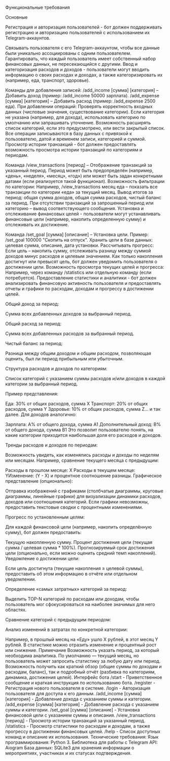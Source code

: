 Функциональные требования

Основные

Регистрация и авторизация пользователей - бот должен поддерживать регистрацию и авторизацию пользователей с использованием их Telegram-аккаунтов.

Связывать пользователя с его Telegram-аккаунтом, чтобы все данные были уникально ассоциированы с одним пользователем.
Гарантировать, что каждый пользователь имеет собственный набор финансовых данных, не пересекающийся с другими.
Ввод и категоризация расходов и доходов - пользователи могут вводить информацию о своих расходах и доходах, а также категоризировать их (например, еда, транспорт, здоровье).

Команды для добавления записей:
/add_income [сумма] [категория] – Добавить доход (пример: /add_income 50000 зарплата).
/add_expense [сумма] [категория] – Добавить расход (пример: /add_expense 2500 еда).
При добавлении операций:
Проверять корректность входных данных (числовые значения, существование категории).
Если категория не указана (например, для дохода), использовать категорию по умолчанию или запрашивать уточнение.
Возможность расширять список категорий, если это предусмотрено, или вести закрытый список.
Все операции записываются в базу данных с привязкой к пользователю, датой и временем записи, категорией и суммой.
Просмотр истории транзакций - бот должен предоставлять возможность просмотра истории транзакций по категориям и периодам.

Команда /view_transactions [период] – Отображение транзакций за указанный период.
Период может быть предопределён (например, «день», «неделя», «месяц», «год») или может быть задан конкретными датами (если реализуется такой функционал).
Возможность фильтрации по категории:
Например, /view_transactions месяц еда – показать все транзакции по категории «еда» за текущий месяц.
Вывод итогов за период: общая сумма доходов, общая сумма расходов, чистый баланс за период.
При отсутствии транзакций за запрошенный период или категорию – вывод соответствующего сообщения.
Установка и отслеживание финансовых целей - пользователи могут устанавливать финансовые цели (например, накопить определенную сумму) и отслеживать их достижение.

Команда /set_goal [сумма] [описание] – Установка цели.
Пример: /set_goal 100000 "Скопить на отпуск".
Хранить цели в базе данных: целевая сумма, описание, дата установки.
Рассчитывать прогресс:
Если цель – накопить сумму, отслеживать разницу между суммой доходов минус расходов и целевым значением.
Как только накопления достигнут или превысят цель, бот должен уведомить пользователя о достижении цели.
Возможность просмотра текущих целей и прогресса:
Например, через команду /statistics или отдельную команду (если потребуется).
Предоставление статистики и аналитики - бот должен анализировать финансовую активность пользователя и предоставлять отчеты и графики по расходам, доходам и прогрессу в достижении целей.

Общий доход за период:

Сумма всех добавленных доходов за выбранный период.

Общий расход за период:

Сумма всех добавленных расходов за выбранный период.

Чистый баланс за период:

Разница между общим доходом и общим расходом, позволяющая оценить, был ли период прибыльным или убыточным.

Структура расходов и доходов по категориям:

Список категорий с указанием суммы расходов и/или доходов в каждой категории за выбранный период.

Пример представления:

Еда: 30% от общих расходов, сумма X
Транспорт: 20% от общих расходов, сумма Y
Здоровье: 10% от общих расходов, сумма Z… и так далее.
Для доходов аналогично:

Зарплата: A% от общего дохода, сумма A1
Дополнительный доход: B% от общего дохода, сумма B1
Это позволит пользователю понять, на какие категории приходится наибольшая доля его расходов и доходов.

Тренды расходов и доходов по периодам:

Возможность увидеть, как изменялись расходы и доходы по неделям или месяцам. Например, сравнение текущего месяца с предыдущим:

Расходы в прошлом месяце: X
Расходы в текущем месяце: YИзменение: (Y - X) и процентное соотношение разницы.
Графическое представление (опционально):

Отправка изображений с графиками (столбчатые диаграммы, круговые диаграммы, линейные графики) для визуализации динамики расходов, доходов или соотношения категорий. Если графики невозможны, предоставить текстовые сводки с процентными изменениями.

Прогресс по установленным целям:

Для каждой финансовой цели (например, накопить определённую сумму), бот должен предоставить:

Текущую накопленную сумму.
Процент достижения цели (текущая сумма / целевая сумма * 100%).
Прогнозируемый срок достижения цели (опционально, если можно оценить средний темп накоплений).
Уведомление о достижении цели:

Если цель достигнута (текущие накопления ≥ целевой суммы), предоставить об этом информацию в отчёте или отдельном уведомлении.

Определение «самых затратных» категорий за период:

Выделить TOP-N категорий по расходам или доходам, чтобы пользователь мог сфокусироваться на наиболее значимых для него областях.

Сравнение категорий с предыдущим периодом:

Анализ изменений в затратах по конкретной категории:

Например, в прошлый месяц на «Еду» ушло X рублей, в этот месяц Y рублей. В статистике можно отразить изменение и процентный рост или снижение.
Примечание
Возможность указать период, за который необходима аналитика. По умолчанию — текущий месяц, но пользователь может запросить статистику за любую дату или период.
Возможность получить как краткий обзор (общие суммы по доходам и расходам, баланс), так и подробный отчёт (разбивка по категориям, динамика, достижения целей).
Интерфейс бота
/start - Приветственное сообщение и краткая инструкция по использованию бота.
/register - Регистрация нового пользователя в системе.
/login - Авторизация пользователя для доступа к его данным.
/add_income [сумма] [категория] - Добавление дохода с указанием суммы и категории.
/add_expense [сумма] [категория] - Добавление расхода с указанием суммы и категории.
/set_goal [сумма] [описание] - Установка финансовой цели с указанием суммы и описания.
/view_transactions [период] - Просмотр истории транзакций за указанный период.
/statistics - Просмотр статистики по расходам и доходам, а также прогрессу в достижении финансовых целей.
/help - Список доступных команд и описание их использования.
Технические требования:
Язык программирования: Python 3.
Библиотека для работы с Telegram API: Aiogram
База данных: SQLite3 для хранения информации о мероприятиях, участниках и их статусах подтверждения.
